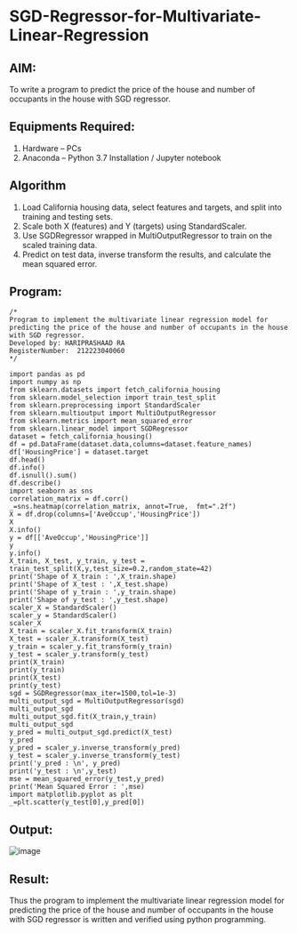 # SGD-Regressor-for-Multivariate-Linear-Regression

## AIM:
To write a program to predict the price of the house and number of occupants in the house with SGD regressor.

## Equipments Required:
1. Hardware – PCs
2. Anaconda – Python 3.7 Installation / Jupyter notebook

## Algorithm
1. Load California housing data, select features and targets, and split into training and testing sets.
2. Scale both X (features) and Y (targets) using StandardScaler.
3. Use SGDRegressor wrapped in MultiOutputRegressor to train on the scaled training data.
4. Predict on test data, inverse transform the results, and calculate the mean squared error.
## Program:
```
/*
Program to implement the multivariate linear regression model for predicting the price of the house and number of occupants in the house with SGD regressor.
Developed by: HARIPRASHAAD RA
RegisterNumber:  212223040060
*/
```
```
import pandas as pd
import numpy as np 
from sklearn.datasets import fetch_california_housing
from sklearn.model_selection import train_test_split
from sklearn.preprocessing import StandardScaler
from sklearn.multioutput import MultiOutputRegressor
from sklearn.metrics import mean_squared_error
from sklearn.linear_model import SGDRegressor
dataset = fetch_california_housing()
df = pd.DataFrame(dataset.data,columns=dataset.feature_names)
df['HousingPrice'] = dataset.target
df.head()
df.info()
df.isnull().sum()
df.describe()
import seaborn as sns
correlation_matrix = df.corr()
_=sns.heatmap(correlation_matrix, annot=True,  fmt=".2f")
X = df.drop(columns=['AveOccup','HousingPrice'])
X
X.info()
y = df[['AveOccup','HousingPrice']]
y
y.info()
X_train, X_test, y_train, y_test = train_test_split(X,y,test_size=0.2,random_state=42)
print('Shape of X_train : ',X_train.shape)
print('Shape of X_test : ',X_test.shape)
print('Shape of y_train : ',y_train.shape)
print('Shape of y_test : ',y_test.shape)
scaler_X = StandardScaler()
scaler_y = StandardScaler()
scaler_X
X_train = scaler_X.fit_transform(X_train)
X_test = scaler_X.transform(X_test)
y_train = scaler_y.fit_transform(y_train)
y_test = scaler_y.transform(y_test)
print(X_train)
print(y_train)
print(X_test)
print(y_test)
sgd = SGDRegressor(max_iter=1500,tol=1e-3)
multi_output_sgd = MultiOutputRegressor(sgd)
multi_output_sgd
multi_output_sgd.fit(X_train,y_train)
multi_output_sgd
y_pred = multi_output_sgd.predict(X_test)
y_pred
y_pred = scaler_y.inverse_transform(y_pred)
y_test = scaler_y.inverse_transform(y_test)
print('y_pred : \n', y_pred)
print('y_test : \n',y_test)
mse = mean_squared_error(y_test,y_pred)
print('Mean Squared Error : ',mse)
import matplotlib.pyplot as plt
_=plt.scatter(y_test[0],y_pred[0])

```

## Output:
![image](https://github.com/user-attachments/assets/5c2d730d-124b-4bd7-a61a-bb1700c63903)


## Result:
Thus the program to implement the multivariate linear regression model for predicting the price of the house and number of occupants in the house with SGD regressor is written and verified using python programming.
